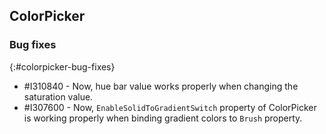 ## ColorPicker

### Bug fixes
{:#colorpicker-bug-fixes}

* \#I310840 - Now, hue bar value works properly when changing the saturation value.
* \#I307600 - Now, `EnableSolidToGradientSwitch` property of ColorPicker is working properly when binding gradient colors to `Brush` property.